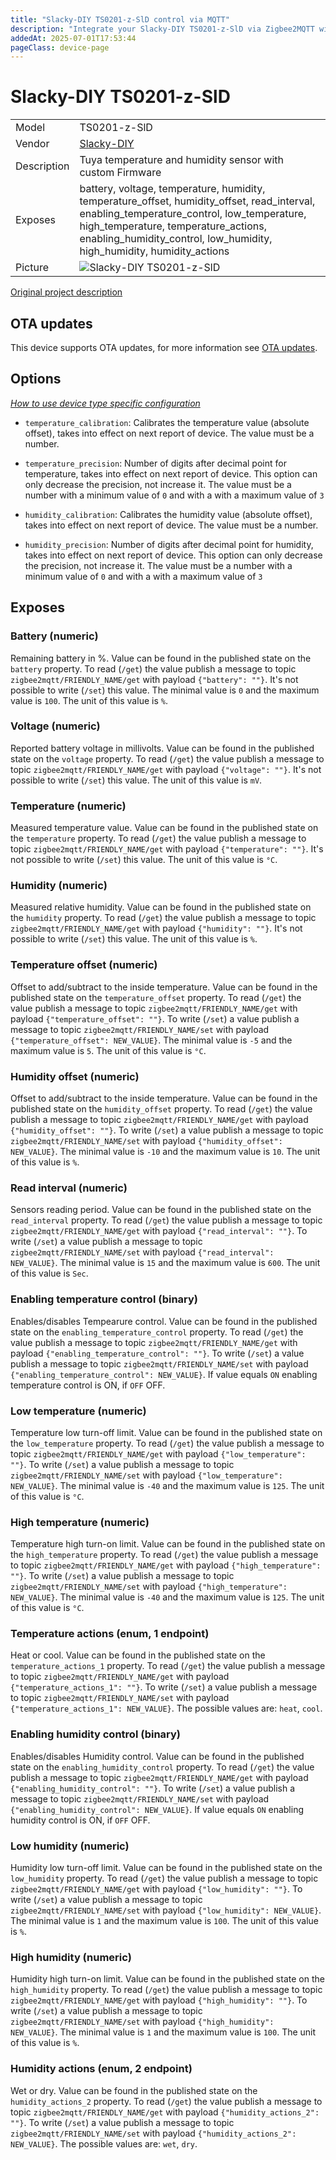 ```yaml
---
title: "Slacky-DIY TS0201-z-SlD control via MQTT"
description: "Integrate your Slacky-DIY TS0201-z-SlD via Zigbee2MQTT with whatever smart home infrastructure you are using without the vendor's bridge or gateway."
addedAt: 2025-07-01T17:53:44
pageClass: device-page
---
```


<!-- !!!! -->
<!-- ATTENTION: This file is auto-generated through docgen! -->
<!-- You can only edit the "Notes"-Section between the two comment lines "Notes BEGIN" and "Notes END". -->
<!-- Do not use h1 or h2 heading within "## Notes"-Section. -->
<!-- !!!! -->

# Slacky-DIY TS0201-z-SlD

|     |     |
|-----|-----|
| Model | TS0201-z-SlD  |
| Vendor  | [Slacky-DIY](/supported-devices/#v=Slacky-DIY)  |
| Description | Tuya temperature and humidity sensor with custom Firmware |
| Exposes | battery, voltage, temperature, humidity, temperature_offset, humidity_offset, read_interval, enabling_temperature_control, low_temperature, high_temperature, temperature_actions, enabling_humidity_control, low_humidity, high_humidity, humidity_actions |
| Picture | ![Slacky-DIY TS0201-z-SlD](https://www.zigbee2mqtt.io/images/devices/TS0201-z-SlD.png) |


<!-- Notes BEGIN: You can edit here. Add "## Notes" headline if not already present. -->
[Original project description](https://github.com/slacky1965/ts0201_tz3000_zed)
<!-- Notes END: Do not edit below this line -->


## OTA updates
This device supports OTA updates, for more information see [OTA updates](../guide/usage/ota_updates.md).


## Options
*[How to use device type specific configuration](../guide/configuration/devices-groups.md#specific-device-options)*

* `temperature_calibration`: Calibrates the temperature value (absolute offset), takes into effect on next report of device. The value must be a number.

* `temperature_precision`: Number of digits after decimal point for temperature, takes into effect on next report of device. This option can only decrease the precision, not increase it. The value must be a number with a minimum value of `0` and with a with a maximum value of `3`

* `humidity_calibration`: Calibrates the humidity value (absolute offset), takes into effect on next report of device. The value must be a number.

* `humidity_precision`: Number of digits after decimal point for humidity, takes into effect on next report of device. This option can only decrease the precision, not increase it. The value must be a number with a minimum value of `0` and with a with a maximum value of `3`


## Exposes

### Battery (numeric)
Remaining battery in %.
Value can be found in the published state on the `battery` property.
To read (`/get`) the value publish a message to topic `zigbee2mqtt/FRIENDLY_NAME/get` with payload `{"battery": ""}`.
It's not possible to write (`/set`) this value.
The minimal value is `0` and the maximum value is `100`.
The unit of this value is `%`.

### Voltage (numeric)
Reported battery voltage in millivolts.
Value can be found in the published state on the `voltage` property.
To read (`/get`) the value publish a message to topic `zigbee2mqtt/FRIENDLY_NAME/get` with payload `{"voltage": ""}`.
It's not possible to write (`/set`) this value.
The unit of this value is `mV`.

### Temperature (numeric)
Measured temperature value.
Value can be found in the published state on the `temperature` property.
To read (`/get`) the value publish a message to topic `zigbee2mqtt/FRIENDLY_NAME/get` with payload `{"temperature": ""}`.
It's not possible to write (`/set`) this value.
The unit of this value is `°C`.

### Humidity (numeric)
Measured relative humidity.
Value can be found in the published state on the `humidity` property.
To read (`/get`) the value publish a message to topic `zigbee2mqtt/FRIENDLY_NAME/get` with payload `{"humidity": ""}`.
It's not possible to write (`/set`) this value.
The unit of this value is `%`.

### Temperature offset (numeric)
Offset to add/subtract to the inside temperature.
Value can be found in the published state on the `temperature_offset` property.
To read (`/get`) the value publish a message to topic `zigbee2mqtt/FRIENDLY_NAME/get` with payload `{"temperature_offset": ""}`.
To write (`/set`) a value publish a message to topic `zigbee2mqtt/FRIENDLY_NAME/set` with payload `{"temperature_offset": NEW_VALUE}`.
The minimal value is `-5` and the maximum value is `5`.
The unit of this value is `°C`.

### Humidity offset (numeric)
Offset to add/subtract to the inside temperature.
Value can be found in the published state on the `humidity_offset` property.
To read (`/get`) the value publish a message to topic `zigbee2mqtt/FRIENDLY_NAME/get` with payload `{"humidity_offset": ""}`.
To write (`/set`) a value publish a message to topic `zigbee2mqtt/FRIENDLY_NAME/set` with payload `{"humidity_offset": NEW_VALUE}`.
The minimal value is `-10` and the maximum value is `10`.
The unit of this value is `%`.

### Read interval (numeric)
Sensors reading period.
Value can be found in the published state on the `read_interval` property.
To read (`/get`) the value publish a message to topic `zigbee2mqtt/FRIENDLY_NAME/get` with payload `{"read_interval": ""}`.
To write (`/set`) a value publish a message to topic `zigbee2mqtt/FRIENDLY_NAME/set` with payload `{"read_interval": NEW_VALUE}`.
The minimal value is `15` and the maximum value is `600`.
The unit of this value is `Sec`.

### Enabling temperature control (binary)
Enables/disables Tempearure control.
Value can be found in the published state on the `enabling_temperature_control` property.
To read (`/get`) the value publish a message to topic `zigbee2mqtt/FRIENDLY_NAME/get` with payload `{"enabling_temperature_control": ""}`.
To write (`/set`) a value publish a message to topic `zigbee2mqtt/FRIENDLY_NAME/set` with payload `{"enabling_temperature_control": NEW_VALUE}`.
If value equals `ON` enabling temperature control is ON, if `OFF` OFF.

### Low temperature (numeric)
Temperature low turn-off limit.
Value can be found in the published state on the `low_temperature` property.
To read (`/get`) the value publish a message to topic `zigbee2mqtt/FRIENDLY_NAME/get` with payload `{"low_temperature": ""}`.
To write (`/set`) a value publish a message to topic `zigbee2mqtt/FRIENDLY_NAME/set` with payload `{"low_temperature": NEW_VALUE}`.
The minimal value is `-40` and the maximum value is `125`.
The unit of this value is `°C`.

### High temperature (numeric)
Temperature high turn-on limit.
Value can be found in the published state on the `high_temperature` property.
To read (`/get`) the value publish a message to topic `zigbee2mqtt/FRIENDLY_NAME/get` with payload `{"high_temperature": ""}`.
To write (`/set`) a value publish a message to topic `zigbee2mqtt/FRIENDLY_NAME/set` with payload `{"high_temperature": NEW_VALUE}`.
The minimal value is `-40` and the maximum value is `125`.
The unit of this value is `°C`.

### Temperature actions (enum, 1 endpoint)
Heat or cool.
Value can be found in the published state on the `temperature_actions_1` property.
To read (`/get`) the value publish a message to topic `zigbee2mqtt/FRIENDLY_NAME/get` with payload `{"temperature_actions_1": ""}`.
To write (`/set`) a value publish a message to topic `zigbee2mqtt/FRIENDLY_NAME/set` with payload `{"temperature_actions_1": NEW_VALUE}`.
The possible values are: `heat`, `cool`.

### Enabling humidity control (binary)
Enables/disables Humidity control.
Value can be found in the published state on the `enabling_humidity_control` property.
To read (`/get`) the value publish a message to topic `zigbee2mqtt/FRIENDLY_NAME/get` with payload `{"enabling_humidity_control": ""}`.
To write (`/set`) a value publish a message to topic `zigbee2mqtt/FRIENDLY_NAME/set` with payload `{"enabling_humidity_control": NEW_VALUE}`.
If value equals `ON` enabling humidity control is ON, if `OFF` OFF.

### Low humidity (numeric)
Humidity low turn-off limit.
Value can be found in the published state on the `low_humidity` property.
To read (`/get`) the value publish a message to topic `zigbee2mqtt/FRIENDLY_NAME/get` with payload `{"low_humidity": ""}`.
To write (`/set`) a value publish a message to topic `zigbee2mqtt/FRIENDLY_NAME/set` with payload `{"low_humidity": NEW_VALUE}`.
The minimal value is `1` and the maximum value is `100`.
The unit of this value is `%`.

### High humidity (numeric)
Humidity high turn-on limit.
Value can be found in the published state on the `high_humidity` property.
To read (`/get`) the value publish a message to topic `zigbee2mqtt/FRIENDLY_NAME/get` with payload `{"high_humidity": ""}`.
To write (`/set`) a value publish a message to topic `zigbee2mqtt/FRIENDLY_NAME/set` with payload `{"high_humidity": NEW_VALUE}`.
The minimal value is `1` and the maximum value is `100`.
The unit of this value is `%`.

### Humidity actions (enum, 2 endpoint)
Wet or dry.
Value can be found in the published state on the `humidity_actions_2` property.
To read (`/get`) the value publish a message to topic `zigbee2mqtt/FRIENDLY_NAME/get` with payload `{"humidity_actions_2": ""}`.
To write (`/set`) a value publish a message to topic `zigbee2mqtt/FRIENDLY_NAME/set` with payload `{"humidity_actions_2": NEW_VALUE}`.
The possible values are: `wet`, `dry`.


